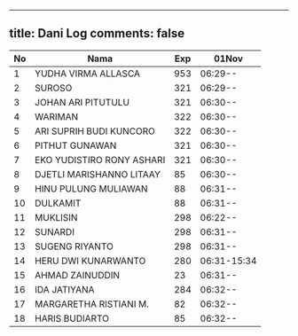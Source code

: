 
---
title: Dani Log
comments: false
---

| No | Nama | Exp | 01Nov |
|-----|-----|-----|-----|
| 1 | YUDHA VIRMA ALLASCA | 953 | 06:29-- |
| 2 | SUROSO | 321 | 06:29-- |
| 3 | JOHAN ARI PITUTULU | 321 | 06:30-- |
| 4 | WARIMAN | 322 | 06:30-- |
| 5 | ARI SUPRIH BUDI KUNCORO | 322 | 06:30-- |
| 6 | PITHUT GUNAWAN | 321 | 06:30-- |
| 7 | EKO YUDISTIRO RONY ASHARI | 321 | 06:30-- |
| 8 | DJETLI MARISHANNO LITAAY | 85 | 06:30-- |
| 9 | HINU PULUNG MULIAWAN | 88 | 06:31-- |
| 10 | DULKAMIT | 88 | 06:31-- |
| 11 | MUKLISIN | 298 | 06:22-- |
| 12 | SUNARDI | 298 | 06:31-- |
| 13 | SUGENG RIYANTO | 298 | 06:31-- |
| 14 | HERU DWI KUNARWANTO | 280 | 06:31-15:34 |
| 15 | AHMAD ZAINUDDIN | 23 | 06:31-- |
| 16 | IDA JATIYANA | 284 | 06:32-- |
| 17 | MARGARETHA RISTIANI M. | 82 | 06:32-- |
| 18 | HARIS BUDIARTO | 85 | 06:32-- |
